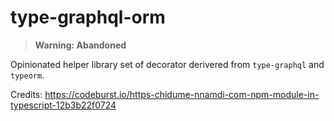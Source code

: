 # type-graphql-orm

> **Warning: Abandoned**

Opinionated helper library set of decorator derivered from `type-graphql` and `typeorm`.

Credits:
https://codeburst.io/https-chidume-nnamdi-com-npm-module-in-typescript-12b3b22f0724
